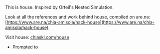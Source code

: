 This is house.
Inspired by Orteil's Nested Simulation.

Look at all the references and work behind house, compiled on are.na:
[https://www.are.na/chia-amisola/hack-house](https://www.are.na/chia-amisola/hack-house)

Visit house:
[chiaski.com/house](chiaski.com/house)

* Prompted to 